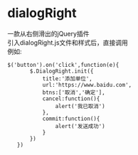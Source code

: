 # dialogRight
一款从右侧滑出的jQuery插件  
引入dialogRight.js文件和样式后，直接调用  
例如:
```
$('button').on('click',function(e){  
       $.DialogRight.init({  
           title:'添加单位',  
           url:'https://www.baidu.com',  
           btns:['取消','确定'],  
           cancel:function(){  
               alert('我已取消')  
           },  
           commit:function(){  
               alert('发送成功')  
           }  
       })  
   })  
```
